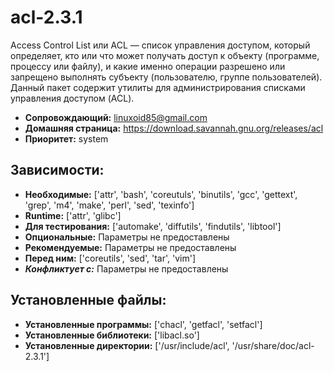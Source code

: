 # acl-2.3.1

Access Control List или ACL — список управления доступом, который определяет, кто или что может получать доступ к объекту (программе, процессу или файлу), и какие именно операции разрешено или запрещено выполнять субъекту (пользователю, группе пользователей). Данный пакет содержит утилиты для администрирования списками управления доступом (ACL).

* **Сопровождающий:** <linuxoid85@gmail.com>
* **Домашняя страница:** https://download.savannah.gnu.org/releases/acl
* **Приоритет:** system

## Зависимости:

* **Необходимые:** ['attr', 'bash', 'coreutuls', 'binutils', 'gcc', 'gettext', 'grep', 'm4', 'make', 'perl', 'sed', 'texinfo']
* **Runtime:** ['attr', 'glibc']
* **Для тестирования:** ['automake', 'diffutils', 'findutils', 'libtool']
* **Опциональные:** Параметры не предоставлены
* **Рекомендуемые:** Параметры не предоставлены
* **Перед ним:** ['coreutils', 'sed', 'tar', 'vim']
* ***Конфликтует с:*** Параметры не предоставлены

## Установленные файлы:

* **Установленные программы:** ['chacl', 'getfacl', 'setfacl']
* **Установленные библиотеки:** ['libacl.so']
* **Установленные директории:** ['/usr/include/acl', '/usr/share/doc/acl-2.3.1']
